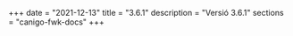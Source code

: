 +++
date        = "2021-12-13"
title       = "3.6.1"
description = "Versió 3.6.1"
sections    = "canigo-fwk-docs"
+++